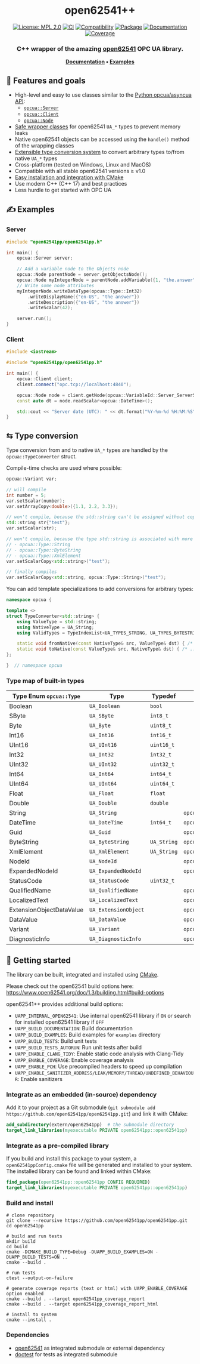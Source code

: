<!-- links to documentation -->
[doc-server]: https://open62541pp.github.io/open62541pp/classopcua_1_1Server.html
[doc-client]: https://open62541pp.github.io/open62541pp/classopcua_1_1Client.html
[doc-node]: https://open62541pp.github.io/open62541pp/classopcua_1_1Node.html
[doc-typewrapper]: https://open62541pp.github.io/open62541pp/group__TypeWrapper.html

<div align="center">
  <h1>open62541++</h1>

  [![License: MPL 2.0](https://img.shields.io/badge/License-MPL%202.0-blue.svg)](https://github.com/open62541pp/open62541pp/blob/master/LICENSE)
  [![CI](https://github.com/open62541pp/open62541pp/actions/workflows/ci.yml/badge.svg)](https://github.com/open62541pp/open62541pp/actions/workflows/ci.yml)
  [![Compatibility](https://github.com/open62541pp/open62541pp/actions/workflows/open62541-compatibility.yml/badge.svg)](https://github.com/open62541pp/open62541pp/actions/workflows/open62541-compatibility.yml)
  [![Package](https://github.com/open62541pp/open62541pp/actions/workflows/package.yml/badge.svg)](https://github.com/open62541pp/open62541pp/actions/workflows/package.yml)
  [![Documentation](https://github.com/open62541pp/open62541pp/actions/workflows/doc.yml/badge.svg)](https://github.com/open62541pp/open62541pp/actions/workflows/doc.yml)
  [![Coverage](https://codecov.io/gh/open62541pp/open62541pp/branch/master/graph/badge.svg?token=P87N1WRXC4)](https://codecov.io/gh/open62541pp/open62541pp)

  <h3>C++ wrapper of the amazing <a href="https://open62541.org">open62541</a> OPC UA library.</h3>

  <p>
    <b>
      <a href="https://open62541pp.github.io/open62541pp">Documentation</a>
      •
      <a href="https://github.com/open62541pp/open62541pp/tree/master/examples">Examples</a>
    </b>
  </p>
</div>

## 🎯 Features and goals

- High-level and easy to use classes similar to the [Python opcua/asyncua API](https://python-opcua.readthedocs.io):
  - [`opcua::Server`][doc-server]
  - [`opcua::Client`][doc-client]
  - [`opcua::Node`][doc-node]
- [Safe wrapper classes][doc-typewrapper] for open62541 `UA_*` types to prevent memory leaks
- Native open62541 objects can be accessed using the `handle()` method of the wrapping classes
- [Extensible type conversion system](#-type-conversion) to convert arbitrary types to/from native `UA_*` types
- Cross-platform (tested on Windows, Linux and MacOS)
- Compatible with all stable open62541 versions ≥ v1.0
- [Easy installation and integration with CMake](#-getting-started)
- Use modern C++ (C++ 17) and best practices
- Less hurdle to get started with OPC UA

## ✍ Examples

### Server

<!-- [[[cog
from pathlib import Path
import cog
cog.outl("```cpp")
cog.out(Path("examples/server_minimal.cpp").read_text())
cog.outl("```")
]]] -->
```cpp
#include "open62541pp/open62541pp.h"

int main() {
    opcua::Server server;

    // Add a variable node to the Objects node
    opcua::Node parentNode = server.getObjectsNode();
    opcua::Node myIntegerNode = parentNode.addVariable({1, "the.answer"}, "the answer");
    // Write some node attributes
    myIntegerNode.writeDataType(opcua::Type::Int32)
        .writeDisplayName({"en-US", "the answer"})
        .writeDescription({"en-US", "the answer"})
        .writeScalar(42);

    server.run();
}
```
<!-- [[[end]]] -->

### Client

<!-- [[[cog
from pathlib import Path
import cog
cog.outl("```cpp")
cog.out(Path("examples/client_minimal.cpp").read_text())
cog.outl("```")
]]] -->
```cpp
#include <iostream>

#include "open62541pp/open62541pp.h"

int main() {
    opcua::Client client;
    client.connect("opc.tcp://localhost:4840");

    opcua::Node node = client.getNode(opcua::VariableId::Server_ServerStatus_CurrentTime);
    const auto dt = node.readScalar<opcua::DateTime>();

    std::cout << "Server date (UTC): " << dt.format("%Y-%m-%d %H:%M:%S") << std::endl;
}
```
<!-- [[[end]]] -->

## ⇆ Type conversion

Type conversion from and to native `UA_*` types are handled by the `opcua::TypeConverter` struct.

Compile-time checks are used where possible:

```cpp
opcua::Variant var;

// will compile
int number = 5;
var.setScalar(number);
var.setArrayCopy<double>({1.1, 2.2, 3.3});

// won't compile, because the std::string can't be assigned without copy (conversion needed)
std::string str{"test"};
var.setScalar(str);

// won't compile, because the type std::string is associated with more than one variant types:
// - opcua::Type::String
// - opcua::Type::ByteString
// - opcua::Type::XmlElement
var.setScalarCopy<std::string>("test");

// finally compiles
var.setScalarCopy<std::string, opcua::Type::String>("test");
```

You can add template specializations to add conversions for arbitrary types:

```cpp
namespace opcua {

template <>
struct TypeConverter<std::string> {
    using ValueType = std::string;
    using NativeType = UA_String;
    using ValidTypes = TypeIndexList<UA_TYPES_STRING, UA_TYPES_BYTESTRING, UA_TYPES_XMLELEMENT>;

    static void fromNative(const NativeType& src, ValueType& dst) { /* ... */ }
    static void toNative(const ValueType& src, NativeType& dst) { /* ... */ }
};

}  // namespace opcua
```

### Type map of built-in types

| Type Enum `opcua::Type`  | Type                 | Typedef     | Wrapper                           | Conversions               |
| ------------------------ | -------------------- | ----------- | --------------------------------- | ------------------------- |
| Boolean                  | `UA_Boolean`         | `bool`      |                                   |                           |
| SByte                    | `UA_SByte`           | `int8_t`    |                                   |                           |
| Byte                     | `UA_Byte`            | `uint8_t`   |                                   |                           |
| Int16                    | `UA_Int16`           | `int16_t`   |                                   |                           |
| UInt16                   | `UA_UInt16`          | `uint16_t`  |                                   |                           |
| Int32                    | `UA_Int32`           | `int32_t`   |                                   |                           |
| UInt32                   | `UA_UInt32`          | `uint32_t`  |                                   |                           |
| Int64                    | `UA_Int64`           | `int64_t`   |                                   |                           |
| UInt64                   | `UA_UInt64`          | `uint64_t`  |                                   |                           |
| Float                    | `UA_Float`           | `float`     |                                   |                           |
| Double                   | `UA_Double`          | `double`    |                                   |                           |
| String                   | `UA_String`          |             | `opcua::String`                   | `std::string`             |
| DateTime                 | `UA_DateTime`        | `int64_t`   | `opcua::DateTime`                 | `std::chrono::time_point` |
| Guid                     | `UA_Guid`            |             | `opcua::Guid`                     |                           |
| ByteString               | `UA_ByteString`      | `UA_String` | `opcua::ByteString`               | `std::string`             |
| XmlElement               | `UA_XmlElement`      | `UA_String` | `opcua::XmlElement`               | `std::string`             |
| NodeId                   | `UA_NodeId`          |             | `opcua::NodeId`                   |                           |
| ExpandedNodeId           | `UA_ExpandedNodeId`  |             | `opcua::ExpandedNodeId`           |                           |
| StatusCode               | `UA_StatusCode`      | `uint32_t`  |                                   |                           |
| QualifiedName            | `UA_QualifiedName`   |             | `opcua::QualifiedName`            |                           |
| LocalizedText            | `UA_LocalizedText`   |             | `opcua::LocalizedText`            |                           |
| ExtensionObjectDataValue | `UA_ExtensionObject` |             | `opcua::ExtensionObjectDataValue` |                           |
| DataValue                | `UA_DataValue`       |             | `opcua::DataValue`                |                           |
| Variant                  | `UA_Variant`         |             | `opcua::Variant`                  |                           |
| DiagnosticInfo           | `UA_DiagnosticInfo`  |             | `opcua::DiagnosticInfo`           |                           |

## 🚀 Getting started

The library can be built, integrated and installed using [CMake](https://cmake.org/runningcmake/).

Please check out the open62541 build options here: https://www.open62541.org/doc/1.3/building.html#build-options

open62541++ provides additional build options:

- `UAPP_INTERNAL_OPEN62541`: Use internal open62541 library if `ON` or search for installed open62541 library if `OFF`
- `UAPP_BUILD_DOCUMENTATION`: Build documentation
- `UAPP_BUILD_EXAMPLES`: Build examples for `examples` directory
- `UAPP_BUILD_TESTS`: Build unit tests
- `UAPP_BUILD_TESTS_AUTORUN`: Run unit tests after build
- `UAPP_ENABLE_CLANG_TIDY`: Enable static code analysis with Clang-Tidy
- `UAPP_ENABLE_COVERAGE`: Enable coverage analysis
- `UAPP_ENABLE_PCH`: Use precompiled headers to speed up compilation
- `UAPP_ENABLE_SANITIZER_ADDRESS/LEAK/MEMORY/THREAD/UNDEFINED_BEHAVIOUR`: Enable sanitizers

### Integrate as an embedded (in-source) dependency

Add it to your project as a Git submodule (`git submodule add https://github.com/open62541pp/open62541pp.git`) and link it with CMake:

```cmake
add_subdirectory(extern/open62541pp)  # the submodule directory
target_link_libraries(myexecutable PRIVATE open62541pp::open62541pp)
```

### Integrate as a pre-compiled library

If you build and install this package to your system, a `open62541ppConfig.cmake` file will be generated and installed to your system.
The installed library can be found and linked within CMake:

```cmake 
find_package(open62541pp::open62541pp CONFIG REQUIRED)
target_link_libraries(myexecutable PRIVATE open62541pp::open62541pp)
```

### Build and install

```shell
# clone repository
git clone --recursive https://github.com/open62541pp/open62541pp.git
cd open62541pp

# build and run tests
mkdir build
cd build
cmake -DCMAKE_BUILD_TYPE=Debug -DUAPP_BUILD_EXAMPLES=ON -DUAPP_BUILD_TESTS=ON ..
cmake --build .

# run tests
ctest --output-on-failure

# generate coverage reports (text or html) with UAPP_ENABLE_COVERAGE option enabled
cmake --build . --target open62541pp_coverage_report
cmake --build . --target open62541pp_coverage_report_html

# install to system
cmake --install .
```

### Dependencies

- [open62541](https://github.com/open62541/open62541) as integrated submodule or external dependency
- [doctest](https://github.com/doctest/doctest) for tests as integrated submodule
